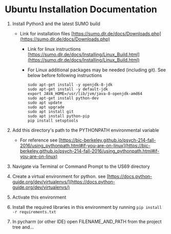 # Ubuntu Installation Documentation

1. Install Python3 and the latest SUMO build 
   
    - Link for installation files [https://sumo.dlr.de/docs/Downloads.php](https://sumo.dlr.de/docs/Downloads.php)
        - Link for linux instructions [https://sumo.dlr.de/docs/Installing/Linux_Build.html](https://sumo.dlr.de/docs/Installing/Linux_Build.html)
        - For Linux additional packages may be needed (including  git). See below before following instructions

            ```
           sudo apt-get install -y openjdk-8-jdk
           sudo apt-get install -y default-jdk
           export JAVA_HOME=/usr/lib/jvm/java-8-openjdk-amd64
           sudo apt-get install python-dev
           sudo apt update
           sudo apt upgrade
           sudo apt install git
           sudo apt install python-pip
           pip install setuptools
           ```
          
2. Add this directory's path to the PYTHONPATH environmental variable
    - For reference see [https://bic-berkeley.github.io/psych-214-fall-2016/using_pythonpath.html#if-you-are-on-linux](https://bic-berkeley.github.io/psych-214-fall-2016/using_pythonpath.html#if-you-are-on-linux)

3. Navigate via Terminal or Command Prompt to the US69 directory
4. Create a virtual environment for python. see [https://docs.python-guide.org/dev/virtualenvs/](https://docs.python-guide.org/dev/virtualenvs/)
5. Activate this environment
6. Install the required libraries in this environment by running `pip install -r requirements.txt`
7. In pycharm (or other IDE) open FILENAME_AND_PATH from the project tree and...
